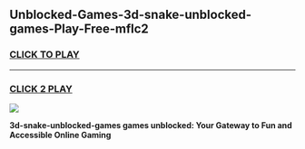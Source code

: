 
## Unblocked-Games-3d-snake-unblocked-games-Play-Free-mflc2
<h3>
<a href="https://premium76.site?title=3d-snake-unblocked-games&ref=18A">CLICK TO PLAY</a></h3>
<hr>

<h3>
<a href="https://premium76.site?title=3d-snake-unblocked-games&ref=18A">CLICK 2 PLAY</a>
  
</h3>

<a href="https://premium76.site?title=3d-snake-unblocked-games&ref=18A"><img src="https://clearcache.store/games.png"></a>


**3d-snake-unblocked-games games unblocked: Your Gateway to Fun and Accessible Online Gaming**
